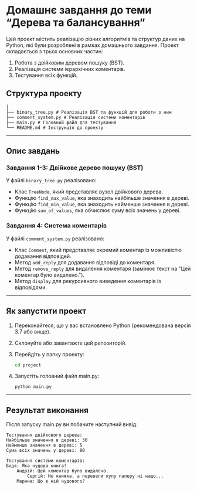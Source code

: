 # Домашнє завдання до теми “Дерева та балансування”

Цей проект містить реалізацію різних алгоритмів та структур даних на Python, які були розроблені в рамках домашнього завдання. Проект складається з трьох основних частин:

1. Робота з двійковим деревом пошуку (BST).
2. Реалізація системи ієрархічних коментарів.
3. Тестування всіх функцій.

## Структура проекту

```project/
│
├── binary_tree.py # Реалізація BST та функцій для роботи з ним
├── comment_system.py # Реалізація системи коментарів
├── main.py # Головний файл для тестування
└── README.md # Інструкція до проекту
```
---

## Опис завдань

### **Завдання 1-3: Двійкове дерево пошуку (BST)**

У файлі `binary_tree.py` реалізовано:
- Клас `TreeNode`, який представляє вузол двійкового дерева.
- Функцію `find_max_value`, яка знаходить найбільше значення в дереві.
- Функцію `find_min_value`, яка знаходить найменше значення в дереві.
- Функцію `sum_of_values`, яка обчислює суму всіх значень у дереві.

### **Завдання 4: Система коментарів**

У файлі `comment_system.py` реалізовано:
- Клас `Comment`, який представляє окремий коментар із можливістю додавання відповідей.
- Метод `add_reply` для додавання відповіді до коментаря.
- Метод `remove_reply` для видалення коментаря (замінює текст на "Цей коментар було видалено.").
- Метод `display` для рекурсивного виведення коментарів із відповідями.

---

## Як запустити проект

1. Переконайтеся, що у вас встановлено Python (рекомендована версія 3.7 або вище).
2. Склонуйте або завантажте цей репозиторій.
3. Перейдіть у папку проекту:

   ```bash
   cd project
   ```
4. Запустіть головний файл main.py:
   ```
   python main.py 
   ``` 
---

## Результат виконання

Після запуску main.py ви побачите наступний вивід:
```
Тестування двійкового дерева:
Найбільше значення в дереві: 30
Найменше значення в дереві: 5
Сума всіх значень у дереві: 80

Тестування системи коментарів:
Бодя: Яка чудова книга!
    Андрій: Цей коментар було видалено.
        Сергій: Не книжка, а перевели купу паперу ні нащо...
    Марина: Що в ній чудового?
```
